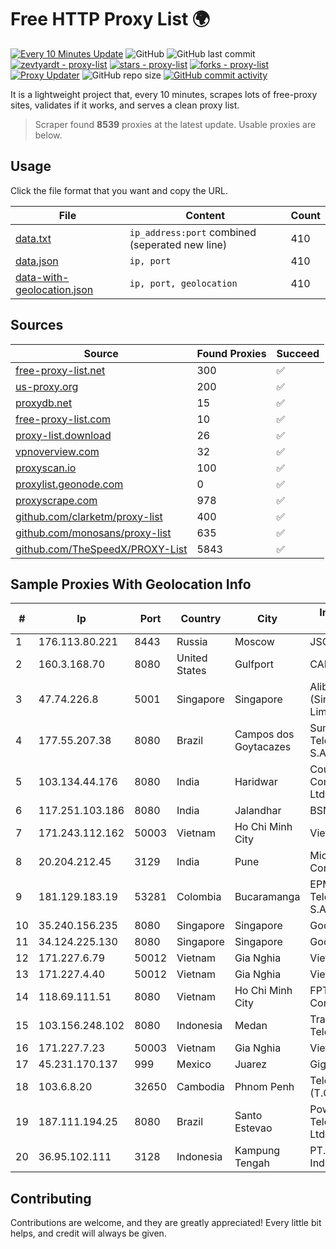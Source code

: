 
# Free HTTP Proxy List 🌍

[![Every 10 Minutes Update](https://github.com/mertguvencli/http-proxy-list/actions/workflows/main.yml/badge.svg?branch=main)](https://github.com/mertguvencli/http-proxy-list/actions/workflows/main.yml)
![GitHub](https://img.shields.io/github/license/mertguvencli/http-proxy-list)
![GitHub last commit](https://img.shields.io/github/last-commit/mertguvencli/http-proxy-list)
[![zevtyardt - proxy-list](https://img.shields.io/static/v1?label=zevtyardt&message=proxy-list&color=blue&logo=github)](https://github.com/zevtyardt/proxy-list "Go to GitHub repo")
[![stars - proxy-list](https://img.shields.io/github/stars/zevtyardt/proxy-list?style=social)](https://github.com/zevtyardt/proxy-list)
[![forks - proxy-list](https://img.shields.io/github/forks/zevtyardt/proxy-list?style=social)](https://github.com/zevtyardt/proxy-list)
[![Proxy Updater](https://github.com/zevtyardt/proxy-list/workflows/Proxy%20Updater/badge.svg)](https://github.com/zevtyardt/proxy-list/actions?query=workflow:"Proxy+Updater")
![GitHub repo size](https://img.shields.io/github/repo-size/zevtyardt/proxy-list)
[![GitHub commit activity](https://img.shields.io/github/commit-activity/m/zevtyardt/proxy-list?logo=commits)](https://github.com/zevtyardt/proxy-list/commits/main)

It is a lightweight project that, every 10 minutes, scrapes lots of free-proxy sites, validates if it works, and serves a clean proxy list.

> Scraper found **8539** proxies at the latest update. Usable proxies are below.

## Usage

Click the file format that you want and copy the URL.

|File|Content|Count|
|----|-------|-----|
|[data.txt](https://raw.githubusercontent.com/mertguvencli/http-proxy-list/main/proxy-list/data.txt)|`ip_address:port` combined (seperated new line)|410|
|[data.json](https://raw.githubusercontent.com/mertguvencli/http-proxy-list/main/proxy-list/data.json)|`ip, port`|410|
|[data-with-geolocation.json](https://raw.githubusercontent.com/mertguvencli/http-proxy-list/main/proxy-list/data-with-geolocation.json)|`ip, port, geolocation`|410|

## Sources

|Source|Found Proxies|Succeed|
|------|-------------|-------|
|[free-proxy-list.net](https://free-proxy-list.net)|300|✅|
|[us-proxy.org](https://www.us-proxy.org)|200|✅|
|[proxydb.net](http://proxydb.net)|15|✅|
|[free-proxy-list.com](https://free-proxy-list.com/?page=&port=&type%5B%5D=http&type%5B%5D=https&up_time=0&search=Search)|10|✅|
|[proxy-list.download](https://www.proxy-list.download/HTTP)|26|✅|
|[vpnoverview.com](https://vpnoverview.com/privacy/anonymous-browsing/free-proxy-servers)|32|✅|
|[proxyscan.io](https://www.proxyscan.io)|100|✅|
|[proxylist.geonode.com](https://proxylist.geonode.com/api/proxy-list?limit=300&page=1&sort_by=lastChecked&sort_type=desc&protocols=http,https)|0|✅|
|[proxyscrape.com](https://api.proxyscrape.com/v2/?request=displayproxies&protocol=http&timeout=10000&country=all&ssl=all&anonymity=all)|978|✅|
|[github.com/clarketm/proxy-list](https://raw.githubusercontent.com/clarketm/proxy-list/master/proxy-list-raw.txt)|400|✅|
|[github.com/monosans/proxy-list](https://raw.githubusercontent.com/monosans/proxy-list/main/proxies/http.txt)|635|✅|
|[github.com/TheSpeedX/PROXY-List](https://raw.githubusercontent.com/TheSpeedX/PROXY-List/master/http.txt)|5843|✅|


## Sample Proxies With Geolocation Info

|#|Ip|Port|Country|City|Internet Service Provider|
|-|--|----|-------|----|-------------------------|
|1|176.113.80.221|8443|Russia|Moscow|JSC "RetnNet"|
|2|160.3.168.70|8080|United States|Gulfport|CABLE ONE, INC.|
|3|47.74.226.8|5001|Singapore|Singapore|Alibaba Cloud (Singapore) Private Limited|
|4|177.55.207.38|8080|Brazil|Campos dos Goytacazes|Sumicity Telecomunicacoes S.A.|
|5|103.134.44.176|8080|India|Haridwar|Countrylink Communiction Pvt Ltd|
|6|117.251.103.186|8080|India|Jalandhar|BSNL Internet|
|7|171.243.112.162|50003|Vietnam|Ho Chi Minh City|Viettel Corporation|
|8|20.204.212.45|3129|India|Pune|Microsoft Corporation|
|9|181.129.183.19|53281|Colombia|Bucaramanga|EPM Telecomunicaciones S.A. E.S.P.|
|10|35.240.156.235|8080|Singapore|Singapore|Google LLC|
|11|34.124.225.130|8080|Singapore|Singapore|Google LLC|
|12|171.227.6.79|50012|Vietnam|Gia Nghia|Viettel Corporation|
|13|171.227.4.40|50012|Vietnam|Gia Nghia|Viettel Corporation|
|14|118.69.111.51|8080|Vietnam|Ho Chi Minh City|FPT Telecom Company|
|15|103.156.248.102|8080|Indonesia|Medan|Trans Media Telekomunikasi|
|16|171.227.7.23|50003|Vietnam|Gia Nghia|Viettel Corporation|
|17|45.231.170.137|999|Mexico|Juarez|GigNet, S.A. de C.V.|
|18|103.6.8.20|32650|Cambodia|Phnom Penh|Telecom Cambodia (T.C.)|
|19|187.111.194.25|8080|Brazil|Santo Estevao|Power Telecomunicações Ltda. - ME|
|20|36.95.102.111|3128|Indonesia|Kampung Tengah|PT. Telekomunikasi Indonesia|



## Contributing

Contributions are welcome, and they are greatly appreciated! Every
little bit helps, and credit will always be given.

